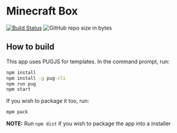 # Minecraft Box

[![Build Status](https://dev.azure.com/Bloody-Turtles/Minecraft-Box/_apis/build/status/Minecraft%20Box%20(Windows%2010%20build%201803)%20Build?branchName=master)](https://dev.azure.com/Bloody-Turtles/Minecraft-Box/_build/latest?definitionId=1&branchName=master)
![GitHub repo size in bytes](https://img.shields.io/github/repo-size/lukechu10/Minecraft-Box.svg)

## How to build

This app uses PUGJS for templates. In the command prompt, run:
```cmd
npm install
npm install -g pug-cli
npm run pug
npm start
```

If you wish to package it too, run:
```cmd
mpm pack
```
**NOTE:** Run `npm dist` if you wish to package the app into a installer
